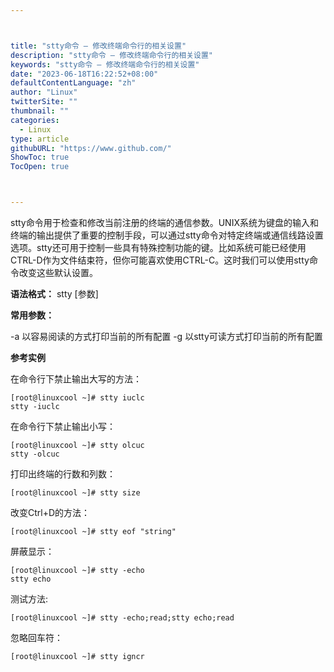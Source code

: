 ```yaml
---



title: "stty命令 – 修改终端命令行的相关设置"
description: "stty命令 – 修改终端命令行的相关设置"
keywords: "stty命令 – 修改终端命令行的相关设置"
date: "2023-06-18T16:22:52+08:00"
defaultContentLanguage: "zh"
author: "Linux"
twitterSite: ""
thumbnail: ""
categories:
  - Linux
type: article
githubURL: "https://www.github.com/"
ShowToc: true
TocOpen: true



---
```


stty命令用于检查和修改当前注册的终端的通信参数。UNIX系统为键盘的输入和终端的输出提供了重要的控制手段，可以通过stty命令对特定终端或通信线路设置选项。stty还可用于控制一些具有特殊控制功能的键。比如系统可能已经使用CTRL-D作为文件结束符，但你可能喜欢使用CTRL-C。这时我们可以使用stty命令改变这些默认设置。

**语法格式：** stty [参数]

**常用参数：**

-a 以容易阅读的方式打印当前的所有配置 -g 以stty可读方式打印当前的所有配置

**参考实例**

在命令行下禁止输出大写的方法：

```
[root@linuxcool ~]# stty iuclc
stty -iuclc
```

在命令行下禁止输出小写：

```
[root@linuxcool ~]# stty olcuc
stty -olcuc
```

打印出终端的行数和列数：

```
[root@linuxcool ~]# stty size
```

改变Ctrl+D的方法：

```
[root@linuxcool ~]# stty eof "string"
```

屏蔽显示：

```
[root@linuxcool ~]# stty -echo
stty echo
```

测试方法:

```
[root@linuxcool ~]# stty -echo;read;stty echo;read
```

忽略回车符：

```
[root@linuxcool ~]# stty igncr
```